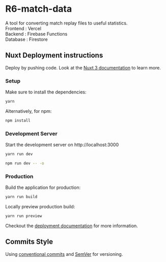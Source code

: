 # R6-match-data

A tool for converting match replay files to useful statistics.  
Frontend : Vercel  
Backend : Firebase Functions  
Database : Firestore

## Nuxt Deployment instructions

Deploy by pushing code.
Look at the [Nuxt 3 documentation](https://v3.nuxtjs.org) to learn more.

### Setup

Make sure to install the dependencies:

```bash
yarn
```

Alternatively, for npm:

```bash
npm install
```

### Development Server

Start the development server on http://localhost:3000

```bash
yarn run dev
```

```bash
npm run dev -- -o
```

### Production

Build the application for production:

```bash
yarn run build
```

Locally preview production build:

```bash
yarn run preview
```

Checkout the [deployment documentation](https://v3.nuxtjs.org/guide/deploy/presets) for more information.

## Commits Style
Using [conventional commits](https://www.conventionalcommits.org/en/v1.0.0/) and [SemVer](https://semver.org/) for versioning.
